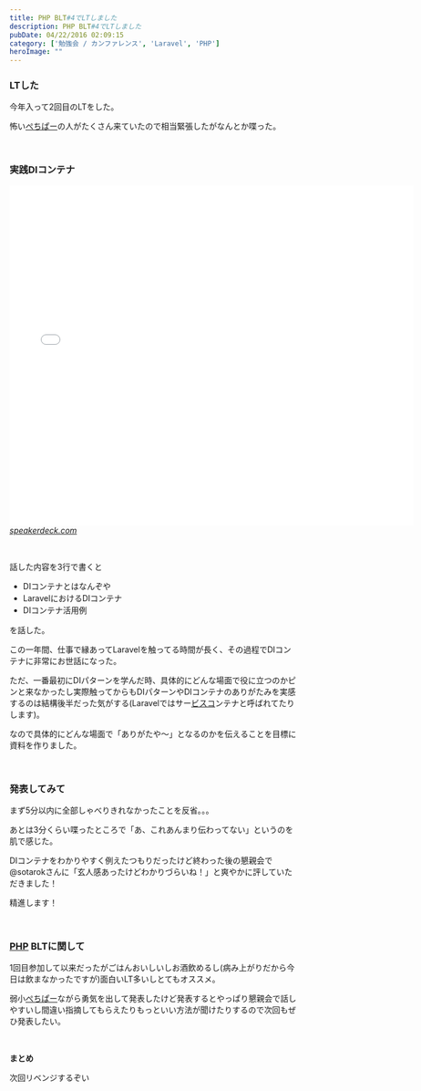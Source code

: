 ```yaml
---
title: PHP BLT#4でLTしました
description: PHP BLT#4でLTしました
pubDate: 04/22/2016 02:09:15
category: ['勉強会 / カンファレンス', 'Laravel', 'PHP']
heroImage: ""
---
```

<h3>LTした</h3>
<p>今年入って2回目のLTをした。</p>
<p>怖い<a class="keyword" href="http://d.hatena.ne.jp/keyword/%A4%DA%A4%C1%A4%D1%A1%BC">ぺちぱー</a>の人がたくさん来ていたので相当緊張したがなんとか喋った。</p>
<p> </p>
<h3>実践DIコンテナ</h3>
<p><iframe id="talk_frame_337918" style="border: 0; padding: 0; margin: 0; background: transparent;" src="//speakerdeck.com/player/247493f5a9844171a5a1d380016ea05c" width="710" height="596" frameborder="0" allowfullscreen="true"></iframe><cite class="hatena-citation"><a href="https://speakerdeck.com/sota1235/shi-jian-dikontena">speakerdeck.com</a></cite></p>
<p> </p>
<p>話した内容を3行で書くと</p>
<ul>
<li><span style="line-height: 1.5;">DIコンテナとはなんぞや</span></li>
<li><span style="line-height: 1.5;">LaravelにおけるDIコンテナ</span></li>
<li><span style="line-height: 1.5;">DIコンテナ活用例</span></li>
</ul>
<p>を話した。</p>
<p>この一年間、仕事で縁あってLaravelを触ってる時間が長く、その過程でDIコンテナに非常にお世話になった。</p>
<p>ただ、一番最初にDIパターンを学んだ時、具体的にどんな場面で役に立つのかピンと来なかったし実際触ってからもDIパターンやDIコンテナのありがたみを実感するのは結構後半だった気がする(Laravelではサー<a class="keyword" href="http://d.hatena.ne.jp/keyword/%A5%D3%A5%B9%A5%B3">ビスコ</a>ンテナと呼ばれてたりします)。</p>
<p>なので具体的にどんな場面で「ありがたや〜」となるのかを伝えることを目標に資料を作りました。</p>
<p> </p>
<h3>発表してみて</h3>
<p>まず5分以内に全部しゃべりきれなかったことを反省。。。</p>
<p>あとは3分くらい喋ったところで「あ、これあんまり伝わってない」というのを肌で感じた。</p>
<p>DIコンテナをわかりやすく例えたつもりだったけど終わった後の懇親会で@sotarokさんに「玄人感あったけどわかりづらいね！」と爽やかに評していただきました！</p>
<p>精進します！</p>
<p> </p>
<h3><a class="keyword" href="http://d.hatena.ne.jp/keyword/PHP">PHP</a> BLTに関して</h3>
<p>1回目参加して以来だったがごはんおいしいしお酒飲めるし(病み上がりだから今日は飲まなかったですが)面白いLT多いしとてもオススメ。</p>
<p>弱小<a class="keyword" href="http://d.hatena.ne.jp/keyword/%A4%DA%A4%C1%A4%D1%A1%BC">ぺちぱー</a>ながら勇気を出して発表したけど発表するとやっぱり懇親会で話しやすいし間違い指摘してもらえたりもっといい方法が聞けたりするので次回もぜひ発表したい。</p>
<p> </p>
<p><strong>まとめ</strong></p>
<p>次回リベンジするぞい</p>
